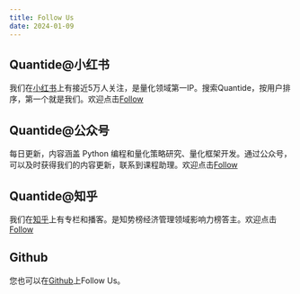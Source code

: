 ```yaml
---
title: Follow Us
date: 2024-01-09
---
```


## Quantide@小红书
我们在[小红书](https://www.xiaohongshu.com/user/profile/5ba12feef7e8b9437f3aca0c)上有接近5万人关注，是量化领域第一IP。搜索Quantide，按用户排序，第一个就是我们。欢迎点击[Follow](https://www.xiaohongshu.com/user/profile/5ba12feef7e8b9437f3aca0c)


## Quantide@公众号

每日更新，内容涵盖 Python 编程和量化策略研究、量化框架开发。通过公众号，可以及时获得我们的内容更新，联系到课程助理。欢迎点击[Follow](https://mp.weixin.qq.com/s/TkE6g9x-qRkiZ2sl1hwpMg)


## Quantide@知乎
我们在[知乎](https://www.zhihu.com/people/hbaaron)上有专栏和播客。是知势榜经济管理领域影响力榜答主。欢迎点击[Follow](https://www.zhihu.com/people/hbaaron)


## Github
您也可以在[Github](https://github.com/zillionare)上Follow Us。
